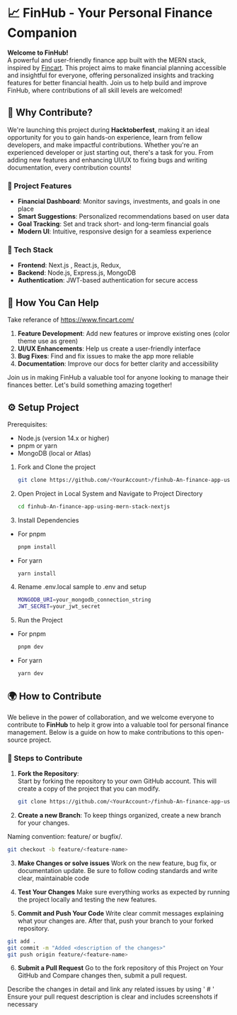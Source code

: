 # 📈 FinHub - Your Personal Finance Companion

**Welcome to FinHub!**  
A powerful and user-friendly finance app built with the MERN stack, inspired by [Fincart](https://www.fincart.com/). This project aims to make financial planning accessible and insightful for everyone, offering personalized insights and tracking features for better financial health. Join us to help build and improve FinHub, where contributions of all skill levels are welcomed!

## 🎉 Why Contribute?
We're launching this project during **Hacktoberfest**, making it an ideal opportunity for you to gain hands-on experience, learn from fellow developers, and make impactful contributions. Whether you're an experienced developer or just starting out, there's a task for you. From adding new features and enhancing UI/UX to fixing bugs and writing documentation, every contribution counts!

### 🚀 Project Features
- **Financial Dashboard**: Monitor savings, investments, and goals in one place
- **Smart Suggestions**: Personalized recommendations based on user data
- **Goal Tracking**: Set and track short- and long-term financial goals
- **Modern UI**: Intuitive, responsive design for a seamless experience

### 🔧 Tech Stack
- **Frontend**: Next.js , React.js, Redux, 
- **Backend**: Node.js, Express.js, MongoDB
- **Authentication**: JWT-based authentication for secure access

## 🤝 How You Can Help
Take referance of https://www.fincart.com/ 
1. **Feature Development**: Add new features or improve existing ones (color theme use as green)
2. **UI/UX Enhancements**: Help us create a user-friendly interface
3. **Bug Fixes**: Find and fix issues to make the app more reliable
4. **Documentation**: Improve our docs for better clarity and accessibility

Join us in making FinHub a valuable tool for anyone looking to manage their finances better. Let's build something amazing together!


## ⚙️ Setup Project

Prerequisites:
- Node.js (version 14.x or higher)
- pnpm or yarn
- MongoDB (local or Atlas)

1) Fork and Clone the project 

    ```bash
    git clone https://github.com/<YourAccount>/finhub-An-finance-app-using-mern-stack-nextjs.git
    ```


2) Open Project in Local System and Navigate to Project Directory

    ```bash
    cd finhub-An-finance-app-using-mern-stack-nextjs
    ```

3) Install Dependencies

- For pnpm
    ```bash
    pnpm install
    ```

- For yarn
    ```bash
    yarn install
    ```

4) Rename .env.local sample to .env and setup

    ```bash
    MONGODB_URI=your_mongodb_connection_string
    JWT_SECRET=your_jwt_secret
    ```

5) Run the Project

- For pnpm
    ```bash
    pnpm dev
    ```

- For yarn
    ```bash
    yarn dev
    ```


## 🌍 How to Contribute

We believe in the power of collaboration, and we welcome everyone to contribute to **FinHub** to help it grow into a valuable tool for personal finance management. Below is a guide on how to make contributions to this open-source project.

### 📝 Steps to Contribute

1. **Fork the Repository**:  
   Start by forking the repository to your own GitHub account. This will create a copy of the project that you can modify.

   ```bash
   git clone https://github.com/<YourAccount>/finhub-An-finance-app-using-mern-stack-nextjs.git

2. **Create a new Branch**:
To keep things organized, create a new branch for your changes.

Naming convention: feature/<feature-name> or bugfix/<issue-description>.

```bash
git checkout -b feature/<feature-name>
```

3. **Make Changes or solve issues**
Work on the new feature, bug fix, or documentation update. Be sure to follow coding standards and write clear, maintainable code

4. **Test Your Changes**
Make sure everything works as expected by running the project locally and testing the new features.

5. **Commit and Push Your Code**
Write clear commit messages explaining what your changes are. After that, push your branch to your forked repository.

```bash
git add . 
git commit -m "Added <description of the changes>"
git push origin feature/<feature-name>

```
6. **Submit a Pull Request**
Go to the fork repository of this Project on Your GitHub and Compare changes then, submit a pull request.

Describe the changes in detail and link any related issues by using ' # '
Ensure your pull request description is clear and includes screenshots if necessary